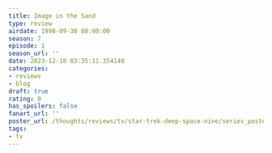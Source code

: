 ```yaml
---
title: Image in the Sand
type: review
airdate: 1998-09-30 00:00:00
season: 7
episode: 1
season_url: ''
date: 2023-12-10 03:35:11.354140
categories:
- reviews
- blog
draft: true
rating: 0
has_spoilers: false
fanart_url: ''
poster_url: /thoughts/reviews/tv/star-trek-deep-space-nine/series_poster.jpg
tags:
- tv
---
```


